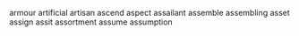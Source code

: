 armour
artificial
artisan
ascend
aspect
assailant
assemble assembling
asset
assign
assit
assortment
assume assumption
